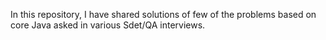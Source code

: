 

In this repository, I have shared solutions of few of the problems based on core Java asked in various Sdet/QA interviews.
